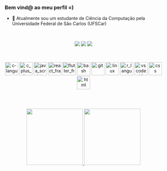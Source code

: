 ### Bem vind@ ao meu perfil =)



- 🔭 Atualmente sou um estudante de Ciência da Computação pela Universidade Federal de São Carlos (UFSCar)

<div align="center"> 
  <br><br>
  <a href="https://www.instagram.com/fontanelicarlos/" target="_blank"><img src="https://img.shields.io/badge/-Instagram-%23E4405F?style=for-the-badge&logo=instagram&logoColor=white" target="_blank"></a>
  <a href = "mailto:contatocarlosfontaneli42@gmail.com"><img src="https://img.shields.io/badge/-Gmail-%23333?style=for-the-badge&logo=gmail&logoColor=white" target="_blank"></a>
  <a href="https://www.linkedin.com/in/carlos-eduardo-fontaneli-b331a4217/" target="_blank"><img src="https://img.shields.io/badge/-LinkedIn-%230077B5?style=for-the-badge&logo=linkedin&logoColor=white" target="_blank"></a> 
  
  <br><br>
  <img alt="c-language" height="42" src="https://cdn.jsdelivr.net/gh/devicons/devicon/icons/c/c-plain.svg" />
  <img alt="c_plus_plus-language" height="42" src="https://cdn.jsdelivr.net/gh/devicons/devicon/icons/cplusplus/cplusplus-plain.svg" />
  <img alt="java_script-language" height="42" src="https://cdn.jsdelivr.net/gh/devicons/devicon/icons/javascript/javascript-plain.svg" />
  <img alt="react_framework" height="42" src="https://cdn.jsdelivr.net/gh/devicons/devicon/icons/react/react-original-wordmark.svg" />
  <img alt="flutter_framework" height="42" src="https://cdn.jsdelivr.net/gh/devicons/devicon/icons/flutter/flutter-plain.svg" />
  <img alt="bash" height="42" src="https://cdn.jsdelivr.net/gh/devicons/devicon/icons/bash/bash-original.svg" />
  <img alt="git" height="42" src="https://cdn.jsdelivr.net/gh/devicons/devicon/icons/git/git-original-wordmark.svg" />
  <img alt="linux" height="42" src="https://cdn.jsdelivr.net/gh/devicons/devicon/icons/linux/linux-plain.svg" />
  <img alt="r_language" height="42" src="https://cdn.jsdelivr.net/gh/devicons/devicon/icons/r/r-plain.svg" />
  <img alt="vscode_ide" height="42" src="https://cdn.jsdelivr.net/gh/devicons/devicon/icons/visualstudio/visualstudio-plain.svg" />
  <img alt="css" height="42" src="https://cdn.jsdelivr.net/gh/devicons/devicon/icons/css3/css3-plain-wordmark.svg" />
  <img alt="html" height="42" src="https://cdn.jsdelivr.net/gh/devicons/devicon/icons/html5/html5-plain-wordmark.svg" />





  
  <br><br>
  <div >
    <a href="https://github.com/CarlosFontaneli">
    <img height="180em" src="https://github-readme-stats.vercel.app/api?username=CarlosFontaneli&show_icons=true&theme=great-gatsby&include_all_commits=true&count_private=true"/>
    <img height="180em" src="https://github-readme-stats.vercel.app/api/top-langs/?username=CarlosFontaneli&layout=compact&langs_count=5&theme=great-gatsby"/>
  </div>

</div>

   
